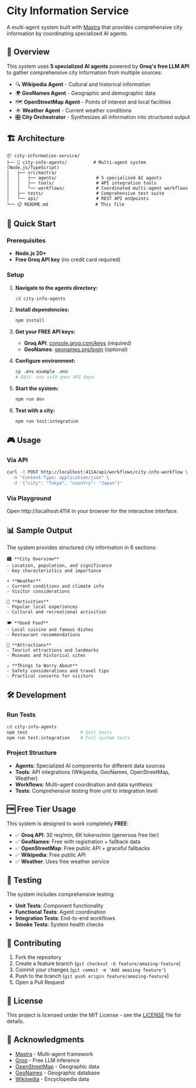# City Information Service

A multi-agent system built with [Mastra](https://mastra.ai) that provides comprehensive city information by coordinating specialized AI agents.

## 🎯 Overview

This system uses **5 specialized AI agents** powered by **Groq's free LLM API** to gather comprehensive city information from multiple sources:

- 🔍 **Wikipedia Agent** - Cultural and historical information
- 🌍 **GeoNames Agent** - Geographic and demographic data  
- 🗺️ **OpenStreetMap Agent** - Points of interest and local facilities
- ☀️ **Weather Agent** - Current weather conditions
- 🎛️ **City Orchestrator** - Synthesizes all information into structured output

## 🏗️ Architecture

```
📦 city-information-service/
├── 🤖 city-info-agents/          # Multi-agent system (Node.js/TypeScript)
│   ├── src/mastra/
│   │   ├── agents/               # 5 specialized AI agents
│   │   ├── tools/                # API integration tools
│   │   └── workflows/            # Coordinated multi-agent workflows
│   ├── tests/                    # Comprehensive test suite
│   └── api/                      # REST API endpoints
└── 📋 README.md                  # This file
```

## 🚀 Quick Start

### Prerequisites
- **Node.js 20+**
- **Free Groq API key** (no credit card required)

### Setup

1. **Navigate to the agents directory:**
   ```bash
   cd city-info-agents
   ```

2. **Install dependencies:**
   ```bash
   npm install
   ```

3. **Get your FREE API keys:**
   - **Groq API**: [console.groq.com/keys](https://console.groq.com/keys) (required)
   - **GeoNames**: [geonames.org/login](https://www.geonames.org/login) (optional)

4. **Configure environment:**
   ```bash
   cp .env.example .env
   # Edit .env with your API keys
   ```

5. **Start the system:**
   ```bash
   npm run dev
   ```

6. **Test with a city:**
   ```bash
   npm run test:integration
   ```

## 🎮 Usage

### Via API
```bash
curl -X POST http://localhost:4114/api/workflows/city-info-workflow \
  -H "Content-Type: application/json" \
  -d '{"city": "Tokyo", "country": "Japan"}'
```

### Via Playground
Open http://localhost:4114 in your browser for the interactive interface.

## 📊 Sample Output

The system provides structured city information in 6 sections:

```
🏙️ **City Overview**
- Location, population, and significance
- Key characteristics and importance

☀️ **Weather** 
- Current conditions and climate info
- Visitor considerations

🎯 **Activities**
- Popular local experiences
- Cultural and recreational activities

🍽️ **Good Food**
- Local cuisine and famous dishes
- Restaurant recommendations

📸 **Attractions**
- Tourist attractions and landmarks
- Museums and historical sites

⚠️ **Things to Worry About**
- Safety considerations and travel tips
- Practical concerns for visitors
```

## 🛠️ Development

### Run Tests
```bash
cd city-info-agents
npm test                    # Unit tests
npm run test:integration    # Full system tests
```

### Project Structure
- **Agents**: Specialized AI components for different data sources
- **Tools**: API integrations (Wikipedia, GeoNames, OpenStreetMap, Weather)
- **Workflows**: Multi-agent coordination and data synthesis
- **Tests**: Comprehensive testing from unit to integration level

## 🆓 Free Tier Usage

This system is designed to work completely **FREE**:

- ✅ **Groq API**: 30 req/min, 6K tokens/min (generous free tier)
- ✅ **GeoNames**: Free with registration + fallback data
- ✅ **OpenStreetMap**: Free public API + graceful fallbacks
- ✅ **Wikipedia**: Free public API
- ✅ **Weather**: Uses free weather service

## 🧪 Testing

The system includes comprehensive testing:

- **Unit Tests**: Component functionality
- **Functional Tests**: Agent coordination  
- **Integration Tests**: End-to-end workflows
- **Smoke Tests**: System health checks

## 🤝 Contributing

1. Fork the repository
2. Create a feature branch (`git checkout -b feature/amazing-feature`)
3. Commit your changes (`git commit -m 'Add amazing feature'`)
4. Push to the branch (`git push origin feature/amazing-feature`)
5. Open a Pull Request

## 📄 License

This project is licensed under the MIT License - see the [LICENSE](LICENSE) file for details.

## 🙏 Acknowledgments

- [Mastra](https://mastra.ai) - Multi-agent framework
- [Groq](https://groq.com) - Free LLM inference
- [OpenStreetMap](https://openstreetmap.org) - Geographic data
- [GeoNames](https://geonames.org) - Geographic database
- [Wikipedia](https://wikipedia.org) - Encyclopedia data 